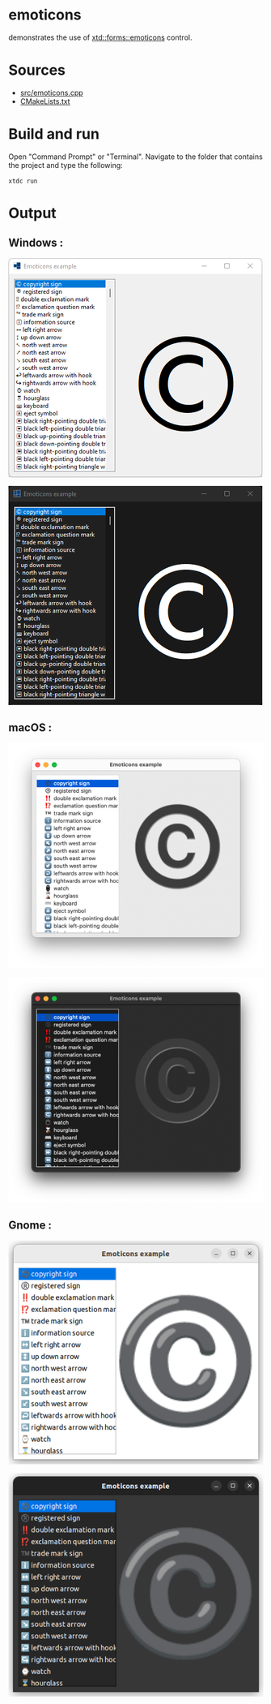 # emoticons

demonstrates the use of [xtd::forms::emoticons](https://gammasoft71.github.io/xtd/reference_guides/latest/classxtd_1_1forms_1_1emoticons.html) control.

# Sources

* [src/emoticons.cpp](src/emoticons.cpp)
* [CMakeLists.txt](CMakeLists.txt)

# Build and run

Open "Command Prompt" or "Terminal". Navigate to the folder that contains the project and type the following:

```shell
xtdc run
```

# Output

## Windows :

![Screenshot](../../../../docs/pictures/examples/emoticons_w.png)

![Screenshot](../../../../docs/pictures/examples/emoticons_wd.png)

## macOS :

![Screenshot](../../../../docs/pictures/examples/emoticons_m.png)

![Screenshot](../../../../docs/pictures/examples/emoticons_md.png)

## Gnome :

![Screenshot](../../../../docs/pictures/examples/emoticons_g.png)

![Screenshot](../../../../docs/pictures/examples/emoticons_gd.png)
